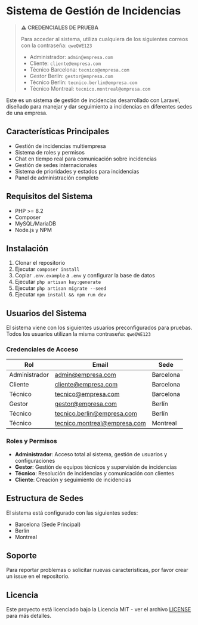 # Sistema de Gestión de Incidencias

> **⚠️ CREDENCIALES DE PRUEBA**
> 
> Para acceder al sistema, utiliza cualquiera de los siguientes correos con la contraseña: `qweQWE123`
> - Administrador: `admin@empresa.com`
> - Cliente: `cliente@empresa.com`
> - Técnico Barcelona: `tecnico@empresa.com`
> - Gestor Berlín: `gestor@empresa.com`
> - Técnico Berlín: `tecnico.berlin@empresa.com`
> - Técnico Montreal: `tecnico.montreal@empresa.com`

Este es un sistema de gestión de incidencias desarrollado con Laravel, diseñado para manejar y dar seguimiento a incidencias en diferentes sedes de una empresa.

## Características Principales

- Gestión de incidencias multiempresa
- Sistema de roles y permisos
- Chat en tiempo real para comunicación sobre incidencias
- Gestión de sedes internacionales
- Sistema de prioridades y estados para incidencias
- Panel de administración completo

## Requisitos del Sistema

- PHP >= 8.2
- Composer
- MySQL/MariaDB
- Node.js y NPM

## Instalación

1. Clonar el repositorio
2. Ejecutar `composer install`
3. Copiar `.env.example` a `.env` y configurar la base de datos
4. Ejecutar `php artisan key:generate`
5. Ejecutar `php artisan migrate --seed`
6. Ejecutar `npm install && npm run dev`

## Usuarios del Sistema

El sistema viene con los siguientes usuarios preconfigurados para pruebas. Todos los usuarios utilizan la misma contraseña: `qweQWE123`

### Credenciales de Acceso

| Rol | Email | Sede |
|-----|-------|------|
| Administrador | admin@empresa.com | Barcelona |
| Cliente | cliente@empresa.com | Barcelona |
| Técnico | tecnico@empresa.com | Barcelona |
| Gestor | gestor@empresa.com | Berlín |
| Técnico | tecnico.berlin@empresa.com | Berlín |
| Técnico | tecnico.montreal@empresa.com | Montreal |

### Roles y Permisos

- **Administrador**: Acceso total al sistema, gestión de usuarios y configuraciones
- **Gestor**: Gestión de equipos técnicos y supervisión de incidencias
- **Técnico**: Resolución de incidencias y comunicación con clientes
- **Cliente**: Creación y seguimiento de incidencias

## Estructura de Sedes

El sistema está configurado con las siguientes sedes:
- Barcelona (Sede Principal)
- Berlín
- Montreal

## Soporte

Para reportar problemas o solicitar nuevas características, por favor crear un issue en el repositorio.

## Licencia

Este proyecto está licenciado bajo la Licencia MIT - ver el archivo [LICENSE](LICENSE) para más detalles.
